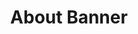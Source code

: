 ---
title: About Banner
description: Delivering the best to clients, TOGETHER.
image: ../assets/about_banner.png
---